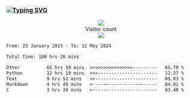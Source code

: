 ### <a href="https://git.io/typing-svg"><img src="https://readme-typing-svg.herokuapp.com?font=Fira+Code&pause=1000&width=435&lines=+Hi+%F0%9F%91%8B+There+is+Chenghow" alt="Typing SVG" /></a>
<p align="center"> 
  <img src="https://github-readme-stats.vercel.app/api?username=chenghow&show_icons=true"><br>
  Visitor count<br>
  <img src="https://profile-counter.glitch.me/chenghow/count.svg">
</p>

<!--START_SECTION:waka-->

```txt
From: 23 January 2023 - To: 12 May 2024

Total Time: 100 hrs 26 mins

Other          65 hrs 59 mins  >>>>>>>>>>>>>>>>---------   65.70 %
Python         12 hrs 19 mins  >>>----------------------   12.27 %
Text           9 hrs 52 mins   >>-----------------------   09.83 %
Markdown       4 hrs 49 mins   >------------------------   04.81 %
C              3 hrs 30 mins   >------------------------   03.49 %
```

<!--END_SECTION:waka-->
